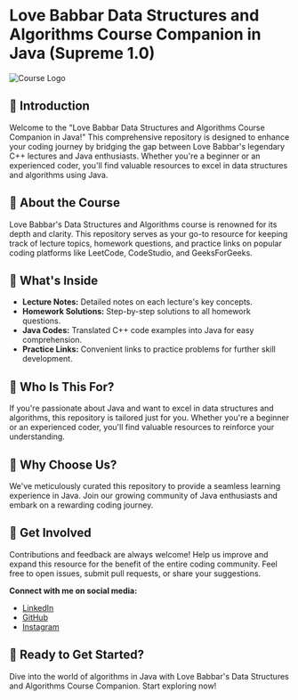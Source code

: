# Love Babbar Data Structures and Algorithms Course Companion in Java (Supreme 1.0)

![Course Logo](https://dz8fbjd9gwp2s.cloudfront.net/courses/63ac9183e4b0f1067f1b7b32/63ac9183e4b0f1067f1b7b32_scaled_cover.jpg?v=1) <!-- You can replace this with your logo or banner -->

## 🚀 Introduction

Welcome to the "Love Babbar Data Structures and Algorithms Course Companion in Java!" This comprehensive repository is designed to enhance your coding journey by bridging the gap between Love Babbar's legendary C++ lectures and Java enthusiasts. Whether you're a beginner or an experienced coder, you'll find valuable resources to excel in data structures and algorithms using Java.

## 📖 About the Course

Love Babbar's Data Structures and Algorithms course is renowned for its depth and clarity. This repository serves as your go-to resource for keeping track of lecture topics, homework questions, and practice links on popular coding platforms like LeetCode, CodeStudio, and GeeksForGeeks.

## 🔧 What's Inside

- **Lecture Notes:** Detailed notes on each lecture's key concepts.
- **Homework Solutions:** Step-by-step solutions to all homework questions.
- **Java Codes:** Translated C++ code examples into Java for easy comprehension.
- **Practice Links:** Convenient links to practice problems for further skill development.

## 🎯 Who Is This For?

If you're passionate about Java and want to excel in data structures and algorithms, this repository is tailored just for you. Whether you're a beginner or an experienced coder, you'll find valuable resources to reinforce your understanding.

## 🌟 Why Choose Us?

We've meticulously curated this repository to provide a seamless learning experience in Java. Join our growing community of Java enthusiasts and embark on a rewarding coding journey.

## 🤝 Get Involved

Contributions and feedback are always welcome! Help us improve and expand this resource for the benefit of the entire coding community. Feel free to open issues, submit pull requests, or share your suggestions.

**Connect with me on social media:**

- [LinkedIn](https://www.linkedin.com/in/himanshu-hota/)
- [GitHub](https://github.com/himanshu-hota)
- [Instagram](https://www.instagram.com/himanshuhota01/)

## 📌 Ready to Get Started?

Dive into the world of algorithms in Java with Love Babbar's Data Structures and Algorithms Course Companion. Start exploring now!

<!-- Add any additional sections, images, or links as needed -->
